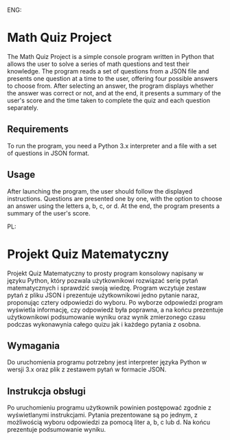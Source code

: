 ENG:
# Math Quiz Project

The Math Quiz Project is a simple console program written in Python that allows the user to solve a series of math questions and test their knowledge. The program reads a set of questions from a JSON file and presents one question at a time to the user, offering four possible answers to choose from. After selecting an answer, the program displays whether the answer was correct or not, and at the end, it presents a summary of the user's score and the time taken to complete the quiz and each question separately.

## Requirements

To run the program, you need a Python 3.x interpreter and a file with a set of questions in JSON format.

## Usage

After launching the program, the user should follow the displayed instructions. Questions are presented one by one, with the option to choose an answer using the letters a, b, c, or d. At the end, the program presents a summary of the user's score.


PL:
# Projekt Quiz Matematyczny

Projekt Quiz Matematyczny to prosty program konsolowy napisany w języku Python, który pozwala użytkownikowi rozwiązać serię pytań matematycznych i sprawdzić swoją wiedzę. Program wczytuje zestaw pytań z pliku JSON i prezentuje użytkownikowi jedno pytanie naraz, proponując cztery odpowiedzi do wyboru. Po wyborze odpowiedzi program wyświetla informację, czy odpowiedź była poprawna, a na końcu prezentuje użytkownikowi podsumowanie wyniku oraz wynik zmierzonego czasu podczas wykonawynia całego quizu jak i każdego pytania z osobna.

## Wymagania

Do uruchomienia programu potrzebny jest interpreter języka Python w wersji 3.x oraz plik z zestawem pytań w formacie JSON.

## Instrukcja obsługi

Po uruchomieniu programu użytkownik powinien postępować zgodnie z wyświetlanymi instrukcjami. Pytania prezentowane są po jednym, z możliwością wyboru odpowiedzi za pomocą liter a, b, c lub d. Na końcu prezentuje podsumowanie wyniku.

